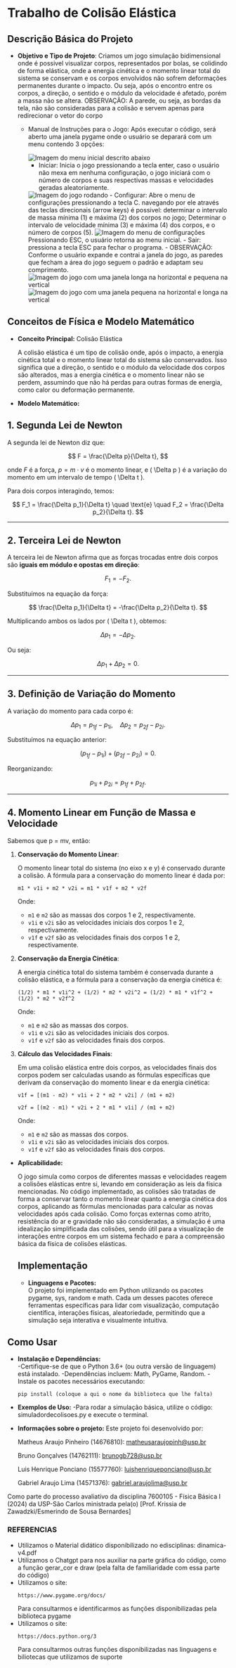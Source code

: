 # Trabalho de Colisão Elástica

## Descrição Básica do Projeto

- **Objetivo e Tipo de Projeto**:
  Criamos um jogo simulação bidimensional onde é possivel visualizar corpos, representados por bolas, se colidindo de forma elástica,
  onde a energia cinética e o momento linear total do sistema se conservam e os corpos envolvidos não sofrem deformações permanentes 
  durante o impacto. Ou seja, após o encontro entre os corpos, a direção, o sentido e o módulo da velocidade é afetado, porém a massa não se altera.
  OBSERVAÇÃO: A parede, ou seja, as bordas da tela, não são consideradas para a colisão e servem apenas para redirecionar o vetor do corpo
  - Manual de Instruções para o Jogo:
    Após executar o código, será aberto uma janela pygame onde o usuário se deparará com um menu contendo 3 opções:

    <img src="images/Imagem do WhatsApp de 2024-12-02 à(s) 20.50.02_1f62514c.jpg" alt="Imagem do menu inicial descrito abaixo">

    - Iniciar:
    Inicia o jogo pressionando a tecla enter, caso o usuário não mexa em nenhuma configuração, o jogo iniciará com o número
    de corpos e suas respectivas massas e velocidades geradas aleatoriamente.
    <img src="images/Imagem do WhatsApp de 2024-12-02 à(s) 20.50.02_8e1bc18d.jpg" alt="Imagem do jogo rodando">
    - Configurar:
    Abre o menu de configurações pressionando a tecla C. navegando por ele através das teclas direcionais (arrow keys) é possivel:
    determinar o intervalo de massa mínima (1) e máxima (2) dos corpos no jogo; Determinar o intervalo de velocidade mínima (3) e máxima (4) dos corpos, e o número de corpos (5). 
    <img src="images/Imagem do WhatsApp de 2024-12-02 à(s) 20.50.02_905e278a.jpg" alt="Imagem do menu de configurações">
    Pressionando ESC, o usuário retorna ao menu inicial.
    - Sair:
    pressiona a tecla ESC para fechar o programa.
    - OBSERVAÇÃO:
    Conforme o usuário expande e contrai a janela do jogo, as paredes que fecham a área do jogo seguem o padrão e adaptam seu comprimento. 
    <img src="images/Imagem do WhatsApp de 2024-12-02 à(s) 20.50.00_3bb2d3ea.jpg" alt="Imagem do jogo com uma janela longa na horizontal e pequena na vertical">
    <img src="images/Imagem do WhatsApp de 2024-12-02 à(s) 20.50.01_470bf191.jpg" alt="Imagem do jogo com uma janela pequena na horizontal e longa na vertical">

## Conceitos de Física e Modelo Matemático

- **Conceito Principal:** Colisão Elástica

  A colisão elástica é um tipo de colisão onde, após o impacto, a energia cinética total e o momento linear total do sistema são conservados. Isso significa que a direção, o sentido e o módulo da velocidade dos corpos são alterados, mas a energia cinética e o momento linear não se perdem, assumindo que não há perdas para outras formas de energia, como calor ou deformação permanente.

- **Modelo Matemático:**  

## **1. Segunda Lei de Newton**
A segunda lei de Newton diz que:

$$
F = \frac{\Delta p}{\Delta t},
$$

onde $F$ é a força, $p = m \cdot v$ é o momento linear, e \( \Delta p \) é a variação do momento em um intervalo de tempo \( \Delta t \). 

Para dois corpos interagindo, temos:

$$
F_1 = \frac{\Delta p_1}{\Delta t} \quad \text{e} \quad F_2 = \frac{\Delta p_2}{\Delta t}.
$$

---

## **2. Terceira Lei de Newton**
A terceira lei de Newton afirma que as forças trocadas entre dois corpos são **iguais em módulo e opostas em direção**:

$$
F_1 = -F_2.
$$

Substituímos na equação da força:

$$
\frac{\Delta p_1}{\Delta t} = -\frac{\Delta p_2}{\Delta t}.
$$

Multiplicando ambos os lados por \( \Delta t \), obtemos:

$$
\Delta p_1 = -\Delta p_2.
$$

Ou seja:

$$
\Delta p_1 + \Delta p_2 = 0.
$$

---

## **3. Definição de Variação do Momento**
A variação do momento para cada corpo é:

$$
\Delta p_1 = p_{1f} - p_{1i}, \quad \Delta p_2 = p_{2f} - p_{2i}.
$$

Substituímos na equação anterior:

$$
(p_{1f} - p_{1i}) + (p_{2f} - p_{2i}) = 0.
$$

Reorganizando:

$$
p_{1i} + p_{2i} = p_{1f} + p_{2f}.
$$

---

## **4. Momento Linear em Função de Massa e Velocidade**
Sabemos que p = mv, então:

  1. **Conservação do Momento Linear**:

     O momento linear total do sistema (no eixo x e y) é conservado durante a colisão. A fórmula para a conservação do momento linear é dada por:

     ```
     m1 * v1i + m2 * v2i = m1 * v1f + m2 * v2f
     ```

     Onde:
     - `m1` e `m2` são as massas dos corpos 1 e 2, respectivamente.
     - `v1i` e `v2i` são as velocidades iniciais dos corpos 1 e 2, respectivamente.
     - `v1f` e `v2f` são as velocidades finais dos corpos 1 e 2, respectivamente.

  2. **Conservação da Energia Cinética**:

     A energia cinética total do sistema também é conservada durante a colisão elástica, e a fórmula para a conservação da energia cinética é:

     ```
     (1/2) * m1 * v1i^2 + (1/2) * m2 * v2i^2 = (1/2) * m1 * v1f^2 + (1/2) * m2 * v2f^2
     ```

     Onde:
     - `m1` e `m2` são as massas dos corpos.
     - `v1i` e `v2i` são as velocidades iniciais dos corpos.
     - `v1f` e `v2f` são as velocidades finais dos corpos.

  3. **Cálculo das Velocidades Finais**:

     Em uma colisão elástica entre dois corpos, as velocidades finais dos corpos podem ser calculadas usando as fórmulas específicas que derivam da conservação do momento linear e da energia cinética:

     ```
     v1f = [(m1 - m2) * v1i + 2 * m2 * v2i] / (m1 + m2)
     ```

     ```
     v2f = [(m2 - m1) * v2i + 2 * m1 * v1i] / (m1 + m2)
     ```

     Onde:
     - `m1` e `m2` são as massas dos corpos.
     - `v1i` e `v2i` são as velocidades iniciais dos corpos.
     - `v1f` e `v2f` são as velocidades finais dos corpos.

- **Aplicabilidade:**

  O jogo simula como corpos de diferentes massas e velocidades reagem a colisões elásticas entre si, levando em consideração as leis da física mencionadas. No código implementado, as colisões são tratadas de forma a conservar tanto o momento linear quanto a energia cinética dos corpos, aplicando as fórmulas mencionadas para calcular as novas velocidades após cada colisão. Como forças externas como atrito, resistência do ar e gravidade não são consideradas, a simulação é uma idealização simplificada das colisões, sendo útil para a visualização de interações entre corpos em um sistema fechado e para a compreensão básica da física de colisões elásticas.

  ## Implementação

  - **Linguagens e Pacotes:**  
  O projeto foi implementado em Python utilizando os pacotes pygame, sys, random e math. Cada um desses pacotes oferece ferramentas específicas para lidar com visualização, computação científica, interações físicas,         aleatoriedade, permitindo que a simulação seja interativa e visualmente intuitiva.
  
## Como Usar
- **Instalação e Dependências:**  
  -Certifique-se de que o Python 3.6+ (ou outra versão de linguagem) está instalado.
  -Dependências incluem: Math, PyGame, Random.
  -Instale os pacotes necessários executando:
  
  ```
  pip install (coloque a qui o nome da biblioteca que lhe falta)
  ```

- **Exemplos de Uso:** 
  -Para rodar a simulação básica, utilize o código:
  simuladordecolisoes.py e execute o terminal.

- **Informações sobre o projeto:**
  Este projeto foi desenvolvido por:
  
    Matheus Araujo Pinheiro (14676810): matheusaraujopinh@usp.br
  
    Bruno Gonçalves (14762111): brunogb728@usp.br

    Luis Henrique Ponciano (15577760): luishenriqueponciano@usp.br

    Gabriel Araujo Lima (14571376): gabriel.araujolima@usp.br

Como parte do processo avaliativo da disciplina 7600105 - Física Básica I (2024) da USP-São Carlos ministrada pela(o) [Prof. Krissia de Zawadzki/Esmerindo de Sousa Bernardes]

### REFERENCIAS
- Utilizamos o Material didático disponibilizado no edisciplinas: dinamica-v4.pdf
- Utilizamos o Chatgpt para nos auxiliar na parte gráfica do código, como a função gerar_cor e draw (pela falta de familiaridade com essa parte do código)
- Utilizamos o site:
  ```
  https://www.pygame.org/docs/
  ```
  Para consultarmos e identificarmos as funções disponibilizadas pela biblioteca pygame
- Utilizamos o site:
  ```
  https://docs.python.org/3
  ```
  Para consultarmos outras funções disponibilizadas nas linguagens e biliotecas que utilizamos de suporte
